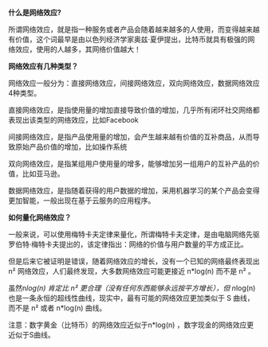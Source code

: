 **什么是网络效应?**

所谓网络效应，就是指一种服务或者产品会随着越来越多的人使用，而变得越来越有价值，这个词最早是由以色列经济学家奥兹·夏伊提出，比特币就具有极强的网络效应，使用的人越多，其网络价值越大！

**网络效应有几种类型？**

网络效应一般分为：直接网络效应，间接网络效应，双向网络效应，数据网络效应4种类型。

直接网络效应，是指使用量的增加直接导致价值的增加，几乎所有闭环社交网络都表现出该类型的网络效应，比如Facebook

间接网络效应，是指产品使用量的增加，会产生越来越有价值的互补商品，从而导致原始产品价值的增加，比如操作系统

双向网络效应，是指某组用户使用量的增多，能够增加另一组用户的互补产品的价值，比如亚马逊。

数据网络效应，是指随着获得的用户数据的增加，采用机器学习的某个产品会变得更加智能，一般出现在基于云服务的应用程序。

**如何量化网络效应？**

一般来说，可以使用梅特卡夫定律来量化，所谓梅特卡夫定律，是由电脑网络先驱罗伯特·梅特卡夫提出的，该定律指出：网络的价值与用户数量的平方成正比。

但是后来它被证明是错误，随着网络效应的增长，没有一个已知的网络最终表现出 n² 网络效应，人们最终发现，大多数网络效应可能更接近 n*log(n) 而不是 n² 。

虽然n*log(n) 肯定比 n² 更合理（没有任何东西能够永远按平方增长），但 n*log(n) 也是一条永恒的超线性曲线，现实中，最有可能的网络效应更加类似于 S 曲线，而不是 n² 或者 n*log(n) 曲线。

注意：数字黄金（比特币）的网络效应近似于n*log(n) ，数字现金的网络效应更近似于S曲线。
